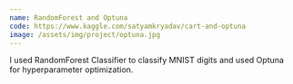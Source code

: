 ```yaml
---
name: RandomForest and Optuna
code: https://www.kaggle.com/satyamkryadav/cart-and-optuna
image: /assets/img/project/optuna.jpg
---
```


I used RandomForest Classifier to classify MNIST digits and used Optuna for hyperparameter optimization.